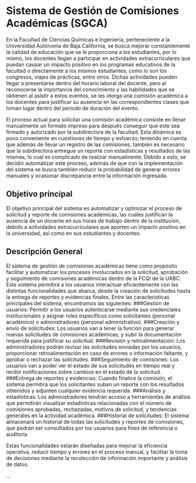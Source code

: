 # Sistema de Gestión de Comisiones Académicas (SGCA)

En la Facultad de Ciencias Químicas e Ingeniería, perteneciente a la Universidad Autónoma de Baja California, se busca mejorar constantemente la calidad de educación que se le proporciona a los estudiantes, por lo mismo, los docentes llegan a participar en actividades extracurriculares que puedan causar un impacto positivo en los programas educativos de la facultad o directamente a los mismos estudiantes, como lo son los congresos, viajes de prácticas, entre otros. Dichas actividades pueden llegar a presentarse dentro del horario laboral del docente, pero al reconocerse la importancia del conocimiento y las habilidades que se obtienen al asistir a estos eventos, se les otorga una comisión académica a los docentes para justificar su ausencia en las correspondientes clases que toman lugar dentro del periodo de duración del evento.

El proceso actual para solicitar una comisión académica consiste en llenar manualmente un formato impreso para después conseguir que este sea firmado y autorizado por la subdirectora de la facultad. Esta dinámica es poco conveniente en cuestiones de tiempo y esfuerzo; teniendo en cuenta que además de llevar un registro de las comisiones, también es necesario que la subdirectora entregue un reporte con estadísticas y resultados de las mismas, lo cual es complicado de realizar manualmente. Debido a esto, se decidió automatizar este proceso, además de que con la implementación del sistema se busca también reducir la probabilidad de generar errores manuales y ocasionar discrepancia entre la información ingresada. 

## Objetivo principal 

El objetivo principal del sistema es automatizar y optimizar el proceso de solicitud y reporte de comisiones académicas, las cuales justifican la ausencia de un docente en sus horas de trabajo dentro de la institución, debido a actividades extracurriculares que aporten un impacto positivo en la universidad, así como en sus estudiantes y docentes.

## Descripción General

El sistema de gestión de comisiones académicas tiene como propósito facilitar y automatizar los procesos involucrados en la solicitud, aprobación y seguimiento de comisiones académicas dentro de la FCQI de la UABC. Este sistema permitirá a los usuarios interactuar eficientemente con las distintas funcionalidades que abarca, desde la creación de solicitudes hasta la entrega de reportes y evidencias finales.
Entre las características principales del sistema, encontramos las siguientes:
###Gestión de usuarios:
Permitir a los usuarios autenticarse mediante sus credenciales institucionales y asignar roles específicos como solicitantes (personal académico) o administradores (personal administrativo).
###Creación y envío de solicitudes:
Los usuarios van a tener la función para generar nuevas solicitudes de comisiones académicas, y subir la documentación requerida para justificar su solicitud.
###Revisión y retroalimentación:
Los administradores podrán revisar las solicitudes enviadas por los usuarios, proporcionar retroalimentación en caso de errores o información faltante, y aprobar o rechazar las solicitudes.
###Seguimiento de comisiones:
Los usuarios van a poder ver el estado de sus solicitudes en tiempo real y recibir notificaciones sobre cambios en el estado de la solicitud.
###Entrega de reportes y evidencias:
Cuando finalice la comisión, el sistema permitirá que los solicitantes suban un reporte con los resultados obtenidos y adjunten cualquier evidencia requerida.
###Análisis y estadísticas:
Los administradores tendrán acceso a herramientas de análisis que permitirán visualizar estadísticas relacionadas con el número de comisiones aprobadas, rechazadas, motivos de solicitud, y tendencias generales en la actividad académica.
###Historial de solicitudes:
El sistema almacenará un historial de todas las solicitudes y reportes de comisiones, que podrán ser consultados por los usuarios para fines de referencia o auditoría

Estas funcionalidades estarán diseñadas para mejorar la eficiencia operativa, reducir tiempo y errores en el proceso manual, y facilitar la toma de decisiones mediante la recolección de información importante y análisis de datos.

...
